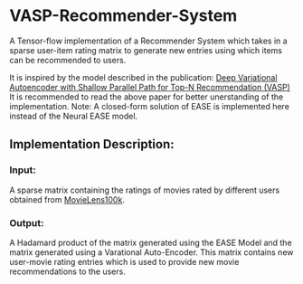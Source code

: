 # VASP-Recommender-System
A Tensor-flow implementation of a Recommender System which takes in a sparse user-item rating matrix to generate new entries using which items can be recommended to users.


It is inspired by the model described in the publication: 
[Deep Variational Autoencoder with Shallow Parallel Path for Top-N Recommendation (VASP) ](https://www.researchgate.net/publication/354505790_Deep_Variational_Autoencoder_with_Shallow_Parallel_Path_for_Top-N_Recommendation_VASP)
It is recommended to read the above paper for better unerstanding of the implementation. 
Note: A closed-form solution of EASE is implemented here instead of the Neural EASE model. 


## Implementation Description:
### Input:
A sparse matrix containing the ratings of movies rated by different users obtained from [MovieLens100k](https://www.kaggle.com/datasets/rajmehra03/movielens100k?select=ratings.csv).
### Output:
A Hadamard product of the matrix generated using the EASE Model and the matrix generated using a Varational Auto-Encoder. This matrix contains new user-movie rating entries which is used to provide new movie recommendations to the users.

